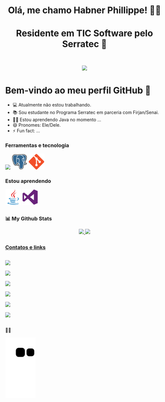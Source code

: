 <h1 align="center"> Olá, me chamo Habner Phillippe! 🧑‍💻 
<h1 align="center"> Residente em TIC Software pelo Serratec 🚀 

<h1 align="center"> <img src="https://user-images.githubusercontent.com/110646680/189279596-381c9af0-47ca-45c3-a25d-e40bbf258fa2.gif" width="800px">


<h1 align="left"> Bem-vindo ao meu perfil GitHub 🤙 </h1>

- 💻 Atualmente não estou trabalhando.
- 📚 Sou estudante no Programa Serratec em parceria com Firjan/Senai.
- 👩‍💻 Estou aprendendo Java no momento ...
- 😄 Pronomes: Ele/Dele.
- ⚡ Fun fact: ...

### Ferramentas e tecnologia
<img src="https://user-images.githubusercontent.com/54821932/135734552-aa00d62e-973b-4280-8017-c2ecc13e3692.png" width="50px"> <img src="https://raw.githubusercontent.com/devicons/devicon/1119b9f84c0290e0f0b38982099a2bd027a48bf1/icons/postgresql/postgresql-original.svg" width="50px"> <img src="https://raw.githubusercontent.com/devicons/devicon/1119b9f84c0290e0f0b38982099a2bd027a48bf1/icons/git/git-original.svg" width="50px"> 

### Estou aprendendo
<img src="https://raw.githubusercontent.com/devicons/devicon/1119b9f84c0290e0f0b38982099a2bd027a48bf1/icons/java/java-original.svg " width="50px"> <img src="https://raw.githubusercontent.com/devicons/devicon/1119b9f84c0290e0f0b38982099a2bd027a48bf1/icons/visualstudio/visualstudio-plain.svg " width="50px">  
## 


### 📊 My Github Stats

<div align="center">
  <a href="https://github.com/HabnerPhillippe">
  <img height="150em" src="https://github-readme-stats.vercel.app/api?username=HabnerPhillippe&show_icons=true&theme=radical&include_all_commits=true&count_private=true"/>
  <img height="150em" src="https://github-readme-stats.vercel.app/api/top-langs/?username=HabnerPhillippe&layout=compact&langs_count=7&theme=radical"/>
</div>
  
  ##

### Contatos e links
<div align="left" style="display: inline-block">  
  
 <a href="https://wa.me/5521981842757" target="_blank"><img src="https://img.shields.io/badge/WhatsApp-25D366?style=for-the-badge&logo=whatsapp&logoColor=white" target="_blank"></a> 

<a  href="https://www.instagram.com/phillippe_no_bne/" alt="Instagram" target="_blank"><img src="https://img.shields.io/badge/-Instagram-DF0174?style=for-the-badge&labelColor=DF0174&logo=instagram&logoColor=white&link=https://www.instagram.com/USERNAME"></a>

<a href="https://twitter.com/Habninho_O" target="_blank"><img src="https://img.shields.io/badge/Twitter-1DA1F2?style=for-the-badge&logo=twitter&logoColor=white"></a>
  
 <a href="https://www.linkedin.com/in/habner-phillippe-432570240/" target="_blank"><img src="https://img.shields.io/badge/LinkedIn-0077B5?style=for-the-badge&logo=linkedin&logoColor=white"></a>

 <a href="mailto:hp.marinha@gmail.com" target="_blank"><img src="https://img.shields.io/badge/Gmail-D14836?style=for-the-badge&logo=gmail&logoColor=white"></a>
 
  <a href="https://open.spotify.com/playlist/7i40tU1gn1VvzeFYV7IIWk?si=60bf1dd87b3e4ae5" target="_blank"><img src="https://img.shields.io/badge/Spotify-1ED760?&style=for-the-badge&logo=spotify&logoColor=white" target="_blank"></a> 

##
  
🐍🐍

![snake animation](https://github.com/HabnerPhillippe/HabnerPhillippe/blob/output/github-contribution-grid-snake.svg)
  
